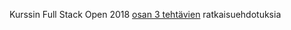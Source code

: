 Kurssin Full Stack Open 2018 [osan 3 tehtävien](https://fullstackopen.github.io/tehtävät/#osa-3) ratkaisuehdotuksia

